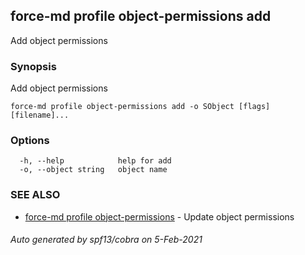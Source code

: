 ## force-md profile object-permissions add

Add object permissions

### Synopsis

Add object permissions

```
force-md profile object-permissions add -o SObject [flags] [filename]...
```

### Options

```
  -h, --help            help for add
  -o, --object string   object name
```

### SEE ALSO

* [force-md profile object-permissions](force-md_profile_object-permissions.md)	 - Update object permissions

###### Auto generated by spf13/cobra on 5-Feb-2021
